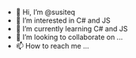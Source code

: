 - 👋 Hi, I’m @susiteq
- 👀 I’m interested in C# and JS
- 🌱 I’m currently learning C# and JS
- 💞️ I’m looking to collaborate on ...
- 📫 How to reach me ...

<!---
susiteq/susiteq is a ✨ special ✨ repository because its `README.md` (this file) appears on your GitHub profile.
You can click the Preview link to take a look at your changes.
--->
